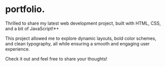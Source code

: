 # portfolio.
Thrilled to share my latest web development project, built with HTML, CSS, and a bit of JavaScript!*+

This project allowed me to explore dynamic layouts, bold color schemes, and clean typography, all while ensuring a smooth and engaging user experience.

Check it out and feel free to share your thoughts!
